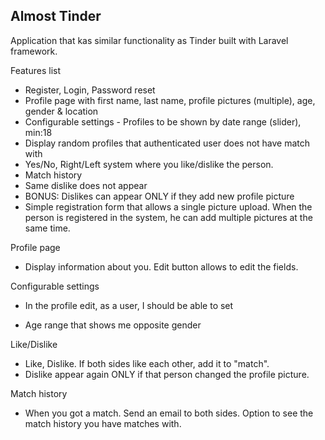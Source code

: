 ## Almost Tinder
Application that kas similar functionality as Tinder built with Laravel framework.

Features list

- Register, Login, Password reset
- Profile page with first name, last name, profile pictures (multiple), age, gender & location
- Configurable settings - Profiles to be shown by date range (slider), min:18
- Display random profiles that authenticated user does not have match with
- Yes/No, Right/Left system where you like/dislike the person.
- Match history
- Same dislike does not appear
- BONUS: Dislikes can appear ONLY if they add new profile picture
- Simple registration form that allows a single picture upload. When the person is registered in the system, he can add multiple pictures at the same time.

Profile page
- Display information about you. Edit button allows to edit the fields.

Configurable settings
- In the profile edit, as a user, I should be able to set

- Age range that shows me opposite gender

Like/Dislike
- Like, Dislike. If both sides like each other, add it to "match".
- Dislike appear again ONLY if that person changed the profile picture.

Match history
- When you got a match. Send an email to both sides. Option to see the match history you have matches with.
